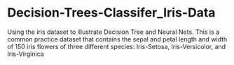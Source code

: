 # Decision-Trees-Classifer_Iris-Data
Using the iris dataset to illustrate Decision Tree and Neural Nets. This is a common practice dataset that contains the sepal and petal length and width of 150 iris flowers of three different species: Iris-Setosa, Iris-Versicolor, and Iris-Virginica
